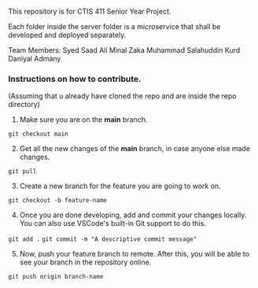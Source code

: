 This repository is for CTIS 411 Senior Year Project.

Each folder inside the server folder is a microservice that shall be developed and deployed separately.

Team Members:
Syed Saad Ali
Minal Zaka
Muhammad Salahuddin Kurd
Daniyal Admany

### Instructions on how to contribute.

(Assuming that u already have cloned the repo and are inside the repo directory)

1. Make sure you are on the **main** branch.

`git checkout main`

2. Get all the new changes of the **main** branch, in case anyone else made changes.

`git pull`

3. Create a new branch for the feature you are going to work on.

`git checkout -b feature-name`

4. Once you are done developing, add and commit your changes locally. You can also use VSCode's built-in Git support to do this.

`git add .`
`git commit -m "A descriptive commit message"`

5. Now, push your feature branch to remote. After this, you will be able to see your branch in the repository online.

`git push origin branch-name`
